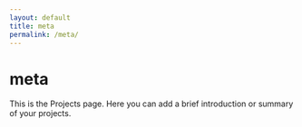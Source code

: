 ```yaml
---
layout: default
title: meta
permalink: /meta/
---
```


# meta

This is the Projects page. Here you can add a brief introduction or summary of your projects.